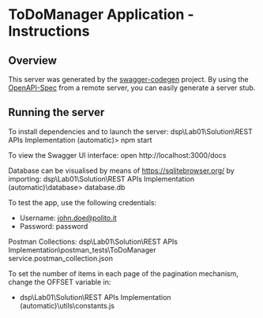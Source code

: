 # ToDoManager Application - Instructions

## Overview
This server was generated by the [swagger-codegen](https://github.com/swagger-api/swagger-codegen) project.  By using the [OpenAPI-Spec](https://github.com/OAI/OpenAPI-Specification) from a remote server, you can easily generate a server stub.

## Running the server

To install dependencies and to launch the server:
dsp\Lab01\Solution\REST APIs Implementation (automatic)> npm start

To view the Swagger UI interface:
open http://localhost:3000/docs

Database can be visualised by means of https://sqlitebrowser.org/ by importing:
dsp\Lab01\Solution\REST APIs Implementation (automatic)\database> database.db

To test the app, use the following credentials:
- Username: john.doe@polito.it
- Password: password

Postman Collections:
dsp\Lab01\Solution\REST APIs Implementation\postman_tests\ToDoManager service.postman_collection.json

To set the number of items in each page of the pagination mechanism, change the OFFSET variable in:
- dsp\Lab01\Solution\REST APIs Implementation (automatic)\utils\constants.js